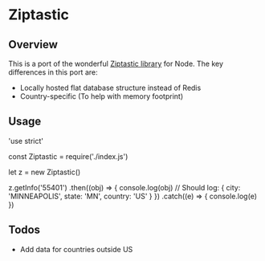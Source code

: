 # Ziptastic

## Overview
This is a port of the wonderful [Ziptastic library](https://www.getziptastic.com/) for Node.  The key differences in this port are:

* Locally hosted flat database structure instead of Redis
* Country-specific (To help with memory footprint)

## Usage

'use strict'

const Ziptastic = require('./index.js')

let z = new Ziptastic()

z.getInfo('55401')
  .then((obj) => {
    console.log(obj)
    // Should log: { city: 'MINNEAPOLIS', state: 'MN', country: 'US' }
  })
  .catch((e) => {
    console.log(e)
  })


## Todos

* Add data for countries outside US